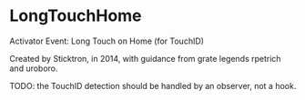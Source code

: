 LongTouchHome
=============

Activator Event: Long Touch on Home (for TouchID)


Created by Sticktron, in 2014, with guidance from grate legends rpetrich and uroboro.

TODO: the TouchID detection should be handled by an observer, not a hook.
